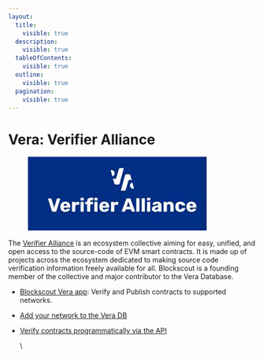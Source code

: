 ```yaml
---
layout:
  title:
    visible: true
  description:
    visible: true
  tableOfContents:
    visible: true
  outline:
    visible: true
  pagination:
    visible: true
---
```


# Vera: Verifier Alliance



<figure><img src="../../.gitbook/assets/verifier-alliance2.png" alt=""><figcaption></figcaption></figure>

The [Verifier Alliance](https://verifieralliance.org/) is an ecosystem collective aiming for easy, unified, and open access to the source-code of EVM smart contracts. It is made up of projects across the ecosystem dedicated to making source code verification information freely available for all. Blockscout is a founding member of the collective and major contributor to the Vera Database.

* [Blockscout Vera app](https://vera.blockscout.com/): Verify and Publish contracts to supported networks.
* [Add your network to the Vera DB](adding-your-chain-to-the-vera-database.md)
*   [Verify contracts programmatically via the API](programmatic-verification-via-the-api.md)

    \
